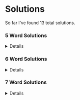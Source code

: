 # Solutions
So far I've found 13 total solutions.

### 5 Word Solutions
<details>
1) victimizing, quark, blowjob, syph, fedex   
</details>

### 6 Word Solutions
<details>
1) sphynx, qi, blowjob, matza, fevered, guck<br/>
2) sphynx, qi, blowjob, razzmatazz, fuck, vegged<br/>
3) sphynx, qabala, tweezed, frock, jig, vum<br/>
4) sphynx, qabala, tweezed, frock, jug, vim<br/>
5) qabala, victimizing, jerked, why, fuss, pox<br/>
6) qabala, victimizing, jerked, why, puss, fox<br/>
7) qabala(s), victimizing, jerked, why, xu, fop(s)<br/>
8) qabala(s), victimizing, jerked, why, xu, poof(s)<br/>
9) qabala(s), victimizing, jerked, why, xu, spoof<br/>
10) qabala(s), digitizing, jock(s), why, vex(es), frump(s)<br/>
</details>

### 7 Word Solutions
<details>
1) quizzing, psst, brr, flock, why, vexed, jam   
</details>